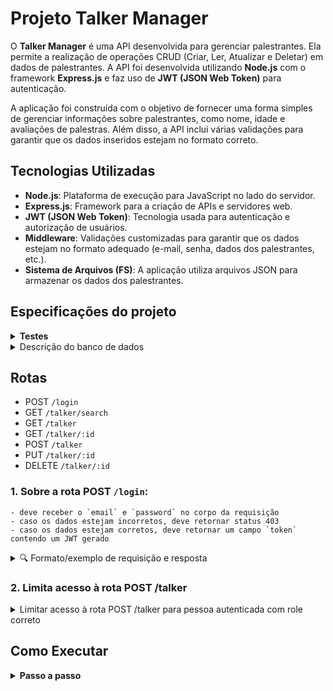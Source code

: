 # Projeto Talker Manager

O **Talker Manager** é uma API desenvolvida para gerenciar palestrantes. Ela permite a realização de operações CRUD (Criar, Ler, Atualizar e Deletar) em dados de palestrantes. A API foi desenvolvida utilizando **Node.js** com o framework **Express.js** e faz uso de **JWT (JSON Web Token)** para autenticação.

A aplicação foi construída com o objetivo de fornecer uma forma simples de gerenciar informações sobre palestrantes, como nome, idade e avaliações de palestras. Além disso, a API inclui várias validações para garantir que os dados inseridos estejam no formato correto.

## Tecnologias Utilizadas

- **Node.js**: Plataforma de execução para JavaScript no lado do servidor.
- **Express.js**: Framework para a criação de APIs e servidores web.
- **JWT (JSON Web Token)**: Tecnologia usada para autenticação e autorização de usuários.
- **Middleware**: Validações customizadas para garantir que os dados estejam no formato adequado (e-mail, senha, dados dos palestrantes, etc.).
- **Sistema de Arquivos (FS)**: A aplicação utiliza arquivos JSON para armazenar os dados dos palestrantes.


## Especificações do projeto

<details>
<summary><strong>Testes</strong></summary>
  
- Os testes deste projeto são, de maneira geral, testes de integração. Cada teste fará diversas chamadas à API e validará a resposta e o comportamento da aplicação, mas sem restringir implementações específicas de classes e métodos.
- Os testes do projeto utilizam um banco "mockado" em memória do tipo H2.

</details>

<details>
<summary>Descrição do banco de dados</summary><br>

![Modelo de tabelas](images/agrix-tabelas-fase-b.png)

Nesse modelos, temos as seguintes tabelas:
- `farm`: representa uma fazenda
- `crop`: representa uma plantação, e está em relacionamento `n:1` ("muitos para um") com a tabela `farm`
- `fertilizer`: esta nova tabela representa um fertilizante, e está em um relacionamento `n:n` ("muitos para muitos") com a tabela `crop`. Esse relacionamento é realizado através da tabela `crop_fertilizer`.

</details>


## Rotas

 
- POST `/login`
- GET `/talker/search`
- GET `/talker`
- GET `/talker/:id`
- POST `/talker`
- PUT `/talker/:id`
- DELETE `/talker/:id`


### 1. Sobre a rota POST `/login`:

    - deve receber o `email` e `password` no corpo da requisição
    - caso os dados estejam incorretos, deve retornar status 403
    - caso os dados estejam corretos, deve retornar um campo `token` contendo um JWT gerado

<details>
  <summary>🔍 Formato/exemplo de requisição e resposta</summary><br />

Exemplo de requisição na rota POST `/login` (suppondo que os dados estejam corretos):

```json
{
  "email": "usuario@exemplo.com",
  "password": "senhasecreta"
}
```

Exemplo de resposta:

```json
{
  "token": "eyJhbGciOiJIUzI1NiIsInR5cCI6IkpXVCJ9.eyJpc3MiOiJhZ3JpeCIsInN1YiI6Im1ycm9ib3QiLCJleHAiOjE2ODk5ODY2NTN9.lyha4rMcMhFd_ij-farGCXuJy-1Tun1IpJd5Ot6z_5w"
}
```

</details>

### 2. Limita acesso à rota POST /talker

<details>
  <summary>Limitar acesso à rota POST /talker para pessoa autenticada com role correto</summary><br />

Retorna status 401 caso a pessoa não tenha inserido o token no header/auth. Do contrário, a rota deve retornar status 200.

</details>

## Como Executar

<details>
 <summary><strong> Passo a passo</strong></summary>

  Pré-requisitos: Java 17
  
1. Clone o repositório

- Use o comando: `git clone git@github.com:LiviaBoechat/Projeto_TalkerManager.git` 

- Entre na pasta do repositório que você acabou de clonar:
    - `cd Projeto_TalkerManager`

2. Instale as dependências

- `npm install`

3. Rode a aplicação, iniciando o servidor

- `npm start`

</details>
